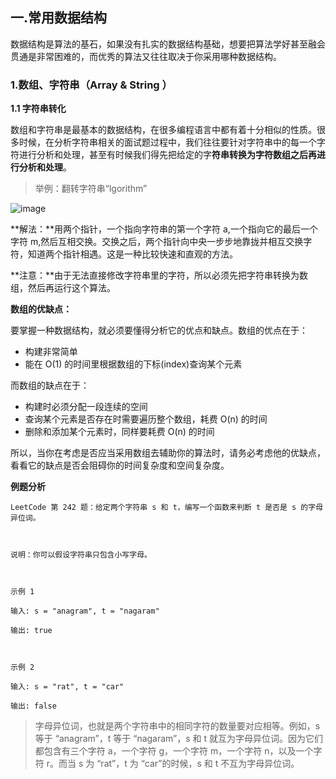 ## 一.常用数据结构

数据结构是算法的基石，如果没有扎实的数据结构基础，想要把算法学好甚至融会贯通是非常困难的，而优秀的算法又往往取决于你采用哪种数据结构。

### 1.数组、字符串（Array & String ）

**1.1 字符串转化**

数组和字符串是最基本的数据结构，在很多编程语言中都有着十分相似的性质。很多时候，在分析字符串相关的面试题过程中，我们往往要针对字符串中的每一个字符进行分析和处理，甚至有时候我们得先把给定的字**符串转换为字符数组之后再进行分析和处理**。

>举例：翻转字符串“lgorithm”

![image](https://dyzzz.oss-cn-beijing.aliyuncs.com/img/data01.gif)

**解法：**用两个指针，一个指向字符串的第一个字符 a,一个指向它的最后一个字符 m,然后互相交换。交换之后，两个指针向中央一步步地靠拢并相互交换字符，知道两个指针相遇。这是一种比较快速和直观的方法。

**注意：**由于无法直接修改字符串里的字符，所以必须先把字符串转换为数组，然后再运行这个算法。

**数组的优缺点：**

要掌握一种数据结构，就必须要懂得分析它的优点和缺点。数组的优点在于：
- 构建非常简单
- 能在 O(1) 的时间里根据数组的下标(index)查询某个元素

而数组的缺点在于：
- 构建时必须分配一段连续的空间
- 查询某个元素是否存在时需要遍历整个数组，耗费 O(n) 的时间
- 删除和添加某个元素时，同样要耗费 O(n) 的时间

所以，当你在考虑是否应当采用数组去辅助你的算法时，请务必考虑他的优缺点，看看它的缺点是否会阻碍你的时间复杂度和空间复杂度。

**例题分析**
```
LeetCode 第 242 题：给定两个字符串 s 和 t，编写一个函数来判断 t 是否是 s 的字母异位词。

 

说明：你可以假设字符串只包含小写字母。

 

示例 1

输入: s = "anagram", t = "nagaram"

输出: true

 

示例 2

输入: s = "rat", t = "car"

输出: false
```

>字母异位词，也就是两个字符串中的相同字符的数量要对应相等。例如，s 等于 “anagram”，t 等于 “nagaram”，s 和 t 就互为字母异位词。因为它们都包含有三个字符 a，一个字符 g，一个字符 m，一个字符 n，以及一个字符 r。而当 s 为 “rat”，t 为 “car”的时候，s 和 t 不互为字母异位词。


